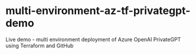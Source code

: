 # multi-environment-az-tf-privategpt-demo

Live demo - multi environment deployment of Azure OpenAI PrivateGPT using Terraform and GitHub
